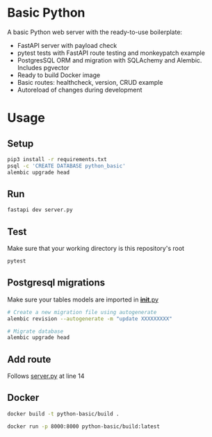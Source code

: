 # Basic Python

A basic Python web server with the ready-to-use boilerplate:
- FastAPI server with payload check
- pytest tests with FastAPI route testing and monkeypatch example
- PostgresSQL ORM and migration with SQLAchemy and Alembic. Includes pgvector
- Ready to build Docker image
- Basic routes: healthcheck, version, CRUD example
- Autoreload of changes during development  

# Usage
## Setup
```bash
pip3 install -r requirements.txt
psql -c 'CREATE DATABASE python_basic'
alembic upgrade head
```

## Run
```bash
fastapi dev server.py
```

## Test

Make sure that your working directory is this repository's root
```bash
pytest
```

## Postgresql migrations
Make sure your tables models are imported in [__init__.py](database/orm/__init__.py)
```bash
# Create a new migration file using autogenerate
alembic revision --autogenerate -m "update XXXXXXXXX"

# Migrate database
alembic upgrade head
```
## Add route
Follows [server.py](server.py) at line 14

## Docker

```bash
docker build -t python-basic/build . 

docker run -p 8000:8000 python-basic/build:latest
```

